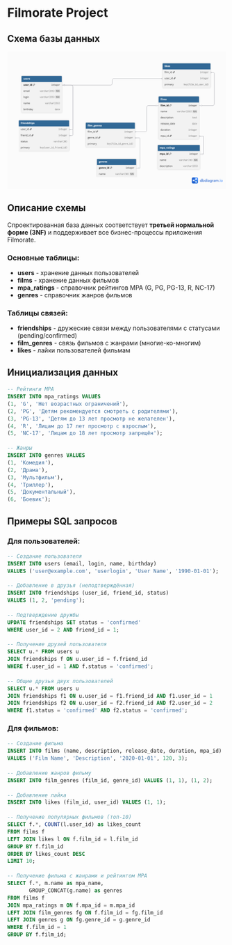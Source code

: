 # Filmorate Project

## Схема базы данных

![Filmorate Database Schema](filmorate_schema.png)

## Описание схемы

Спроектированная база данных соответствует **третьей нормальной форме (3NF)** и поддерживает все бизнес-процессы приложения Filmorate.

### Основные таблицы:

- **users** - хранение данных пользователей
- **films** - хранение данных фильмов  
- **mpa_ratings** - справочник рейтингов MPA (G, PG, PG-13, R, NC-17)
- **genres** - справочник жанров фильмов

### Таблицы связей:

- **friendships** - дружеские связи между пользователями с статусами (pending/confirmed)
- **film_genres** - связь фильмов с жанрами (многие-ко-многим)
- **likes** - лайки пользователей фильмам

## Инициализация данных

```sql
-- Рейтинги MPA
INSERT INTO mpa_ratings VALUES
(1, 'G', 'Нет возрастных ограничений'),
(2, 'PG', 'Детям рекомендуется смотреть с родителями'),
(3, 'PG-13', 'Детям до 13 лет просмотр не желателен'),
(4, 'R', 'Лицам до 17 лет просмотр с взрослым'),
(5, 'NC-17', 'Лицам до 18 лет просмотр запрещён');

-- Жанры
INSERT INTO genres VALUES
(1, 'Комедия'),
(2, 'Драма'),
(3, 'Мультфильм'),
(4, 'Триллер'),
(5, 'Документальный'),
(6, 'Боевик');
```

## Примеры SQL запросов

### Для пользователей:

```sql
-- Создание пользователя
INSERT INTO users (email, login, name, birthday) 
VALUES ('user@example.com', 'userlogin', 'User Name', '1990-01-01');

-- Добавление в друзья (неподтверждённая)
INSERT INTO friendships (user_id, friend_id, status) 
VALUES (1, 2, 'pending');

-- Подтверждение дружбы
UPDATE friendships SET status = 'confirmed' 
WHERE user_id = 2 AND friend_id = 1;

-- Получение друзей пользователя
SELECT u.* FROM users u
JOIN friendships f ON u.user_id = f.friend_id
WHERE f.user_id = 1 AND f.status = 'confirmed';

-- Общие друзья двух пользователей
SELECT u.* FROM users u
JOIN friendships f1 ON u.user_id = f1.friend_id AND f1.user_id = 1
JOIN friendships f2 ON u.user_id = f2.friend_id AND f2.user_id = 2
WHERE f1.status = 'confirmed' AND f2.status = 'confirmed';
```

### Для фильмов:

```sql
-- Создание фильма
INSERT INTO films (name, description, release_date, duration, mpa_id)
VALUES ('Film Name', 'Description', '2020-01-01', 120, 3);

-- Добавление жанров фильму
INSERT INTO film_genres (film_id, genre_id) VALUES (1, 1), (1, 2);

-- Добавление лайка
INSERT INTO likes (film_id, user_id) VALUES (1, 1);

-- Получение популярных фильмов (топ-10)
SELECT f.*, COUNT(l.user_id) as likes_count
FROM films f
LEFT JOIN likes l ON f.film_id = l.film_id
GROUP BY f.film_id
ORDER BY likes_count DESC
LIMIT 10;

-- Получение фильма с жанрами и рейтингом MPA
SELECT f.*, m.name as mpa_name, 
       GROUP_CONCAT(g.name) as genres
FROM films f
JOIN mpa_ratings m ON f.mpa_id = m.mpa_id
LEFT JOIN film_genres fg ON f.film_id = fg.film_id
LEFT JOIN genres g ON fg.genre_id = g.genre_id
WHERE f.film_id = 1
GROUP BY f.film_id;
```

